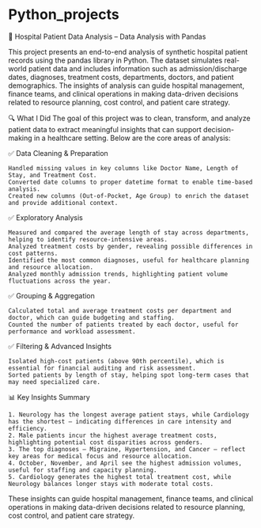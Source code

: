 # Python_projects

🏥 Hospital Patient Data Analysis – Data Analysis with Pandas

This project presents an end-to-end analysis of synthetic hospital patient records using the pandas library in Python. 
The dataset simulates real-world patient data and includes information such as admission/discharge dates, diagnoses, treatment costs, departments, doctors, and patient demographics.
The insights of analysis can guide hospital management, finance teams, and clinical operations in making data-driven decisions related to resource planning, cost control, and patient care strategy.

🔍 What I Did
The goal of this project was to clean, transform, and analyze patient data to extract meaningful insights that can support decision-making in a healthcare setting. 
Below are the core areas of analysis:

✅ Data Cleaning & Preparation

    Handled missing values in key columns like Doctor Name, Length of Stay, and Treatment Cost.
    Converted date columns to proper datetime format to enable time-based analysis.
    Created new columns (Out-of-Pocket, Age Group) to enrich the dataset and provide additional context.

✅ Exploratory Analysis

    Measured and compared the average length of stay across departments, helping to identify resource-intensive areas.
    Analyzed treatment costs by gender, revealing possible differences in cost patterns.
    Identified the most common diagnoses, useful for healthcare planning and resource allocation.
    Analyzed monthly admission trends, highlighting patient volume fluctuations across the year.

✅ Grouping & Aggregation

    Calculated total and average treatment costs per department and doctor, which can guide budgeting and staffing.
    Counted the number of patients treated by each doctor, useful for performance and workload assessment.

✅ Filtering & Advanced Insights

    Isolated high-cost patients (above 90th percentile), which is essential for financial auditing and risk assessment.
    Sorted patients by length of stay, helping spot long-term cases that may need specialized care.

📊 Key Insights Summary

    1. Neurology has the longest average patient stays, while Cardiology has the shortest — indicating differences in care intensity and efficiency.
    2. Male patients incur the highest average treatment costs, highlighting potential cost disparities across genders.
    3. The top diagnoses — Migraine, Hypertension, and Cancer — reflect key areas for medical focus and resource allocation.
    4. October, November, and April see the highest admission volumes, useful for staffing and capacity planning.
    5. Cardiology generates the highest total treatment cost, while Neurology balances longer stays with moderate total costs.

These insights can guide hospital management, finance teams, and clinical operations in making data-driven decisions related to resource planning, cost control, and patient care strategy.
